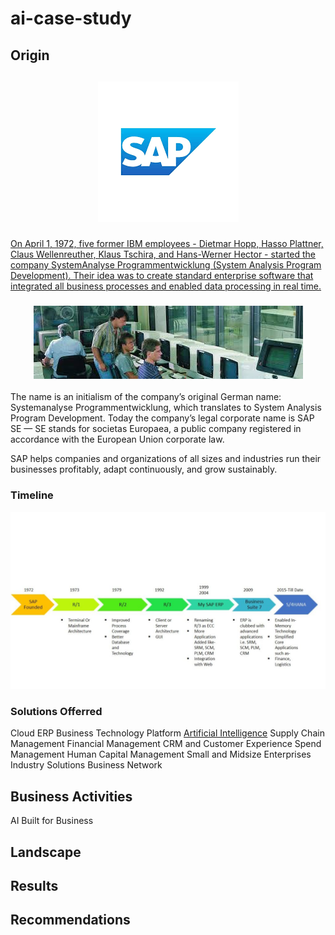 # ai-case-study

## Origin

<h2 align="center">

<a href="https://www.sap.com/index.html">![SAP Logo](download.png)

</h2>

On April 1, 1972, five former IBM employees - Dietmar Hopp, Hasso Plattner, Claus Wellenreuther, Klaus Tschira, and Hans-Werner Hector - started the company SystemAnalyse Programmentwicklung (System Analysis Program Development). Their idea was to create standard enterprise software that integrated all business processes and enabled data processing in real time.

<h3 align="center">

[![The History of SAP](saphistory.jpeg)](https://youtu.be/g-UaUrETB1E)

</h3>

The name is an initialism of the company’s original German name: Systemanalyse Programmentwicklung, which translates to System Analysis Program Development. Today the company’s legal corporate name is SAP SE — SE stands for societas Europaea, a public company registered in accordance with the European Union corporate law.

SAP helps companies and organizations of all sizes and industries run their businesses profitably, adapt continuously, and grow sustainably.

<h4 align="center">

### Timeline

![SAP Timeline](hitory-sap-timeline.jpg)

</h4>

### Solutions Offerred

Cloud ERP
Business Technology Platform
[Artificial Intelligence](https://www.sap.com/products/artificial-intelligence.html)
Supply Chain Management
Financial Management
CRM and Customer Experience
Spend Management
Human Capital Management
Small and Midsize Enterprises
Industry Solutions
Business Network

## Business Activities

AI Built for Business 



## Landscape

## Results

## Recommendations
